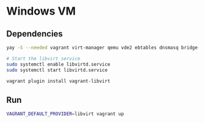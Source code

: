 # Windows VM

## Dependencies

```bash
yay -S --needed vagrant virt-manager qemu vde2 ebtables dnsmasq bridge-utils openbsd-netcat

# Start the libvirt service
sudo systemctl enable libvirtd.service
sudo systemctl start libvirtd.service

vagrant plugin install vagrant-libvirt
```

## Run

```bash
VAGRANT_DEFAULT_PROVIDER=libvirt vagrant up
```
